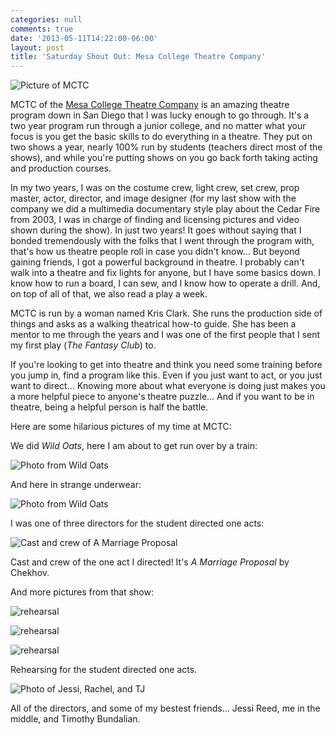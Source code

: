 ```yaml
---
categories: null
comments: true
date: '2013-05-11T14:22:00-06:00'
layout: post
title: 'Saturday Shout Out: Mesa College Theatre Company'
---
```


![Picture of MCTC](/images/mctc6.jpg)

MCTC of the [Mesa College Theatre Company](https://www.facebook.com/pages/Mesa-College-Theatre-Company/142015242586152) is an amazing theatre program down in San Diego that I was lucky enough to go through. It's a two year program run through a junior college, and no matter what your focus is you get the basic skills to do everything in a theatre. They put on two shows a year, nearly 100% run by students (teachers direct most of the shows), and while you're putting shows on you go back forth taking acting and production courses. 

In my two years, I was on the costume crew, light crew, set crew, prop master, actor, director, and image designer (for my last show with the company we did a multimedia documentary style play about the Cedar Fire from 2003, I was in charge of finding and licensing pictures and video shown during the show). In just two years! It goes without saying that I bonded tremendously with the folks that I went through the program with, that's how us theatre people roll in case you didn't know... But beyond gaining friends, I got a powerful background in theatre. I probably can't walk into a theatre and fix lights for anyone, but I have some basics down. I know how to run a board, I can sew, and I know how to operate a drill. And, on top of all of that, we also read a play a week. 

MCTC is run by a woman named Kris Clark. She runs the production side of things and asks as a walking theatrical how-to guide. She has been a mentor to me through the years and I was one of the first people that I sent my first play (*The Fantasy Club*) to. 

If you're looking to get into theatre and think you need some training before you jump in, find a program like this. Even if you just want to act, or you just want to direct... Knowing more about what everyone is doing just makes you a more helpful piece to anyone's theatre puzzle... And if you want to be in theatre, being a helpful person is half the battle. 

Here are some hilarious pictures of my time at MCTC:

We did *Wild Oats*, here I am about to get run over by a train:

![Photo from *Wild Oats*](/images/mctc.jpg)

And here in strange underwear:

![Photo from *Wild Oats*](/images/mctc2.jpg)

I was one of three directors for the student directed one acts:

![Cast and crew of A Marriage Proposal](/images/mctc3.jpg)

Cast and crew of the one act I directed! It's *A Marriage Proposal* by Chekhov.

And more pictures from that show:

![rehearsal](/images/mctc4.jpg)

![rehearsal](/images/mctc5.jpg)

![rehearsal](/images/mctc7.jpg)

Rehearsing for the student directed one acts. 

![Photo of Jessi, Rachel, and TJ](/images/mctc8.jpg)

All of the directors, and some of my bestest friends... Jessi Reed, me in the middle, and Timothy Bundalian.